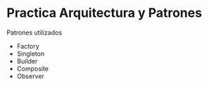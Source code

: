 # Practica Arquitectura y Patrones

Patrones utilizados
* Factory
* Singleton
* Builder
* Composite
* Observer
